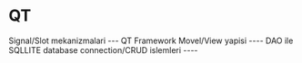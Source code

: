 # QT
Signal/Slot mekanizmalari ---
QT Framework Movel/View yapisi ---- 
DAO  ile SQLLITE database connection/CRUD islemleri ----
